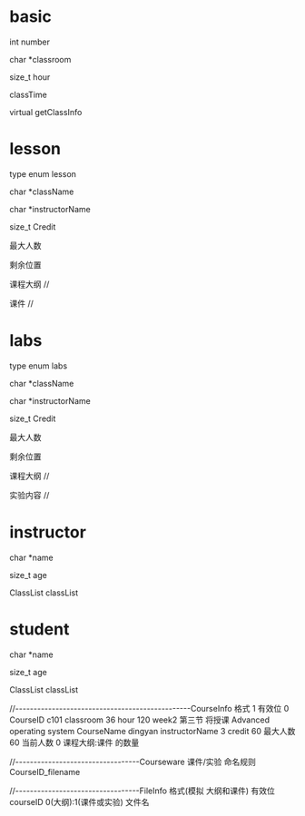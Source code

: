 #  basic

int number

char *classroom

size_t hour

classTime

virtual getClassInfo

# lesson

type enum lesson

char *className

char *instructorName

size_t Credit

最大人数

剩余位置

课程大纲 // 

课件 //

# labs

type enum labs

char *className

char *instructorName

size_t Credit

最大人数

剩余位置

课程大纲 // 

实验内容 //

# instructor

char *name 

size_t age

ClassList classList 

# student

char *name 

size_t age

ClassList classList 


//------------------------------------------------CourseInfo 格式
1                           有效位
0                           CourseID
c101                        classroom
36                          hour
120                         week2 第三节 将授课
Advanced operating system   CourseName
dingyan                     instructorName
3                           credit
60                          最大人数
60                          当前人数
0                           课程大纲:课件 的数量

//----------------------------------Courseware 课件/实验 命名规则
CourseID_filename

//----------------------------------FileInfo 格式(模拟 大纲和课件)
有效位 courseID  0(大纲):1(课件或实验)  文件名



